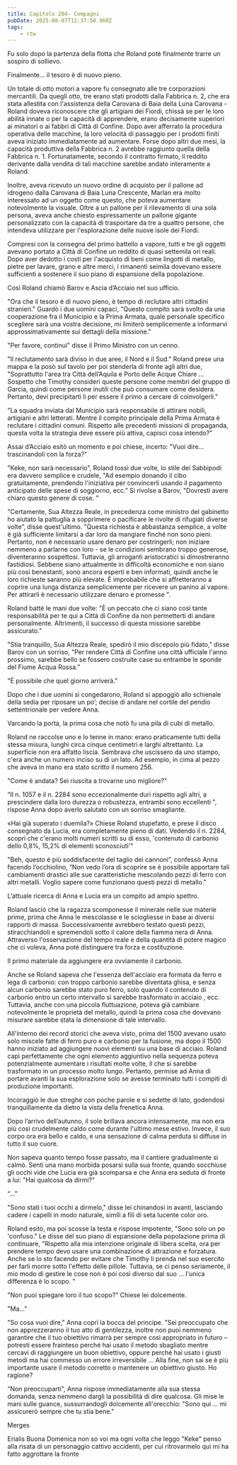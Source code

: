 ```yaml
---
title: Capitolo 284- Compagni
pubDate: 2025-08-07T11:37:50.960Z
tags:
    - rtw
---
```











Fu solo dopo la partenza della flotta che Roland potè finalmente trarre un sospiro di sollievo.


Finalmente... il tesoro è di nuovo pieno.


Un totale di otto motori a vapore fu consegnato alle tre corporazioni mercantili. Da quegli otto, tre erano stati prodotti dalla Fabbrica n. 2, che era stata allestita con l'assistenza della Carovana di Baia della Luna Carovana - Roland doveva riconoscere che gli artigiani dei Fiordi, chissà se per le loro abilità innate o per la capacità di apprendere, erano decisamente superiori ai minatori o ai fabbri di Città di Confine. Dopo aver afferrato la procedura operativa delle macchine, la loro velocità di passaggio per i prodotti finiti aveva iniziato immediatamente ad aumentare. Forse dopo altri due mesi, la capacità produttiva della Fabbrica n. 2 avrebbe raggiunto quella della Fabbrica n. 1. Fortunatamente, secondo il contratto firmato, il reddito derivante dalla vendita di tali macchine sarebbe andato interamente a Roland.


Inoltre, aveva ricevuto un nuovo ordine di acquisto per il pallone ad idrogeno dalla Carovana di Baia Luna Crescente, Marlan era molto interessato ad un oggetto come questo, che poteva aumentare notevolmente la visuale. Oltre a un pallone per il rilevamento di una sola persona, aveva anche chiesto espressamente un pallone gigante personalizzato con la capacità di trasportare da tre a quattro persone, che intendeva utilizzare per l'esplorazione delle nuove isole dei Fiordi.


Compresi con la consegna del primo battello a vapore, tutti e tre gli oggetti avevano portato a Città di Confine un reddito di quasi settemila ori reali. Dopo aver dedotto i costi per l'acquisto di beni come lingotti di metallo, pietre per lavare, grano e altre merci, i rimanenti seimila dovevano essere sufficienti a sostenere il suo piano di espansione della popolazione.


Così Roland chiamò Barov e Ascia d’Acciaio nel suo ufficio.


"Ora che il tesoro è di nuovo pieno, è tempo di reclutare altri cittadini stranieri." Guardò i due uomini capaci, "Questo compito sarà svolto da una cooperazione fra il Municipio e la Prima Armata, quale personale specifico scegliere sarà una vostra decisione, mi limiterò semplicemente a informarvi approssimativamente sui dettagli della missione."


"Per favore, continui" disse il Primo Ministro con un cenno.


"Il reclutamento sarà diviso in due aree, il Nord e il Sud." Roland prese una mappa e la posò sul tavolo per poi stenderla di fronte agli altri due, "Soprattutto l'area tra Città dell’Aquila e Porto delle Acque Chiare ... Sospetto che Timothy consideri queste persone come membri del gruppo di Garcia, quindi come persone inutili che può consumare come desidera. Pertanto, devi precipitarti lì per essere il primo a cercare di coinvolgerli."


"La squadra inviata dal Municipio sarà responsabile di attirare nobili, artigiani e altri letterati. Mentre il compito principale della Prima Armata è reclutare i cittadini comuni. Rispetto alle precedenti missioni di propaganda, questa volta la strategia deve essere più attiva, capisci cosa intendo?"


Assai d’Acciaio esitò un momento e poi chiese, incerto: "Vuoi dire... trascinandoli con la forza?"


"Keke, non sarà necessario", Roland tossì due volte, lo stile dei Sabbipodi era davvero semplice e crudele, "Ad esempio donando il cibo gratuitamente, prendendo l'iniziativa per convincerli usando il pagamento anticipato delle spese di soggiorno, ecc.” Si rivolse a Barov, "Dovresti avere chiaro questo genere di cose. "


"Certamente, Sua Altezza Reale, in precedenza come ministro del gabinetto ho aiutato la pattuglia a sopprimere o pacificare le rivolte di rifugiati diverse volte”, disse quest'ultimo. "Questa richiesta è abbastanza semplice, a volte è già sufficiente limitarsi a dar loro da mangiare finché non sono pieni. Pertanto, non è necessario usare denaro per costringerli; non iniziare nemmeno a parlarne con loro - se le condizioni sembrano troppo generose, diventeranno sospettosi. Tuttavia, gli arroganti aristocratici si dimostreranno fastidiosi. Sebbene siano attualmente in difficoltà economiche e non siano più così benestanti, sono ancora esperti e ben informati, quindi anche le loro richieste saranno più elevate. È improbabile che si affretteranno a coprire una lunga distanza semplicemente per ricevere un panino al vapore. Per attirarli è necessario utilizzare denaro e promesse ".


Roland batté le mani due volte: "È un peccato che ci siano così tante responsabilità per te qui a Città di Confine da non permetterti di andare personalmente. Altrimenti, il successo di questa missione sarebbe assicurato.”


"Stia tranquillo, Sua Altezza Reale, spedirò il mio discepolo più fidato," disse Barov con un sorriso, "Per rendere Città di Confine una città ufficiale l'anno prossimo, sarebbe bello se fossero costruite case su entrambe le sponde del Fiume Acqua Rossa.”


"È possibile che quel giorno arriverà."


Dopo che i due uomini si congedarono, Roland si appoggiò allo schienale della sedia per riposare un po’; decise di andare nel cortile del pendio settentrionale per vedere Anna.


Varcando la porta, la prima cosa che notò fu una pila di cubi di metallo.


Roland ne raccolse uno e lo tenne in mano: erano praticamente tutti della stessa misura, lunghi circa cinque centimetri e larghi altrettanto. La superficie non era affatto liscia. Sembrava che uscissero da uno stampo, c'era anche un numero inciso su di un lato. Ad esempio, in cima al pezzo che aveva in mano era stato scritto il numero 256.


"Come è andata? Sei riuscita a trovarne uno migliore?"


“Il n. 1057 e il n. 2284 sono eccezionalmente duri rispetto agli altri, a prescindere dalla loro durezza o robustezza, entrambi sono eccellenti ", rispose Anna dopo averlo salutato con un sorriso smagliante.


«Hai già superato i duemila?» Chiese Roland stupefatto, e prese il disco consegnato da Lucia, era completamente pieno di dati. Vedendo il n. 2284, scoprì che c'erano molti numeri scritti su di esso, 'contenuto di carbonio dello 0,8%, 15,2% di elementi sconosciuti'"


"Beh, questo è più soddisfacente del taglio dei cannoni”, confessò Anna facendo l’occhiolino, “Non vedo l’ora di scoprire se è possibile apportare tali cambiamenti drastici alle sue caratteristiche mescolando pezzi di ferro con altri metalli. Voglio sapere come funzionano questi pezzi di metallo."


L’attuale ricerca di Anna e Lucia era un compito ad ampio spettro.


Roland lasciò che la ragazza scomponesse il minerale nelle sue materie prime, prima che Anna le mescolasse e le sciogliesse in base ai diversi rapporti di massa. Successivamente avrebbero testato questi pezzi, stiracchiandoli e spremendoli sotto il calore della fiamma nera di Anna. Attraverso l'osservazione del tempo reale e della quantità di potere magico che ci voleva, Anna poté distinguere tra forza e costituzione.


Il primo materiale da aggiungere era ovviamente il carbonio.


Anche se Roland sapeva che l'essenza dell'acciaio era formata da ferro e lega di carbonio: con troppo carbonio sarebbe diventata ghisa, e senza alcun carbonio sarebbe stato puro ferro, solo quando il contenuto di carbonio entro un certo intervallo si sarebbe trasformato in acciaio , ecc. Tuttavia, anche con una piccola fluttuazione, poteva già cambiare notevolmente le proprietà del metallo, quindi la prima cosa che dovevano misurare sarebbe stata la dimensione di tale intervallo.


All'interno dei record storici che aveva visto, prima del 1500 avevano usato solo miscele fatte di ferro puro e carbonio per la fusione, ma dopo il 1500 hanno iniziato ad aggiungere nuovi elementi su una base di acciaio. Roland capì perfettamente che ogni elemento aggiuntivo nella sequenza poteva potenzialmente aumentare i risultati molte volte, il che si sarebbe trasformato in un processo molto lungo. Pertanto, permise ad Anna di portare avanti la sua esplorazione solo se avesse terminato tutti i compiti di produzione importanti.


Incoraggiò le due streghe con poche parole e si sedette di lato, godendosi tranquillamente da dietro la vista della frenetica Anna.


Dopo l’arrivo dell’autunno, il sole brillava ancora intensamente, ma non era più così crudelmente caldo come durante l'ultimo mese estivo. Invece, il suo corpo ora era bello e caldo, e una sensazione di calma perduta si diffuse in tutto il suo cuore.


Non sapeva quanto tempo fosse passato, ma il cantiere gradualmente si calmò. Sentì una mano morbida posarsi sulla sua fronte, quando socchiuse gli occhi vide che Lucia era già scomparsa e che Anna era seduta di fronte a lui: "Hai qualcosa da dirmi?"


“...”


"Sono stati i tuoi occhi a dirmelo," disse lei chinandosi in avanti, lasciando cadere i capelli in modo naturale, simili a fili di seta lucente color oro.


Roland esitò, ma poi scosse la testa e rispose impotente, "Sono solo un po 'confuso." Le disse del suo piano di espansione della popolazione prima di continuare, "Rispetto alla mia intenzione originale di libera scelta, ora per prendere tempo devo usare una combinazione di attrazione e forzatura. Anche se lo sto facendo per evitare che Timothy li prenda nel suo esercito per farli morire sotto l'effetto delle pillole. Tuttavia, se ci penso seriamente, il mio modo di gestire le cose non è poi così diverso dal suo ... l'unica differenza è lo scopo. "


"Non puoi spiegare loro il tuo scopo?" Chiese lei dolcemente.


"Ma…"


"So cosa vuoi dire," Anna coprì la bocca del principe. "Sei preoccupato che non apprezzeranno il tuo atto di gentilezza, inoltre non puoi nemmeno garantire che il tuo obiettivo rimarrà per sempre così appropriato in futuro – potresti essere frainteso perché hai usato il metodo sbagliato mentre cercavi di raggiungere un buon obiettivo, oppure perché hai usato i giusti metodi ma hai commesso un errore irreversibile ... Alla fine, non sai se è più importante usare il metodo corretto o mantenere un obiettivo giusto. Ho ragione?


“Non preoccuparti", Anna rispose immediatamente alla sua stessa domanda, senza nemmeno dargli la possibilità di dire qualcosa. Gli mise le mani sulle guance, sussurrandogli dolcemente all'orecchio: "Sono qui ... mi assicurerò sempre che tu stia bene."






Merges






Erialis Buona Domenica non so voi ma ogni volta che leggo "Keke" penso alla risata di un personaggio cattivo accidenti, per cui ritrovarmelo qui mi ha fatto aggrottare la fronte 
                                


                                



